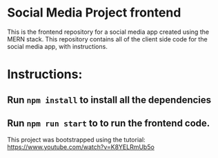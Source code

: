 # Social Media Project frontend

This is the frontend repository for a social media app created using the MERN stack. This repository contains all of the client side code for the social media app, with instructions.

# Instructions:
## Run `npm install` to install all the dependencies
## Run `npm run start` to to run the frontend code.

This project was bootstrapped using the tutorial: https://www.youtube.com/watch?v=K8YELRmUb5o
